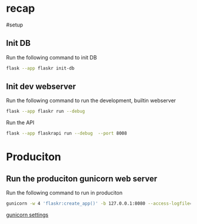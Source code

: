 # recap

#setup
## Init DB
Run the following command to init DB
```bash
flask --app flaskr init-db   
```

## Init dev webserver
Run the following command to run the development, builtin webserver
```bash
flask --app flaskr run --debug  
```

Run the API
```bash
flask --app flaskrapi run --debug  --port 8008
```

# Produciton
## Run the produciton gunicorn web server
Run the following command to run in produciton
```bash
gunicorn -w 4 'flaskr:create_app()' -b 127.0.0.1:8080 --access-logfile=gunicorn.http.log --error-logfile=gunicorn.error.log
```
[gunicorn settings](https://docs.gunicorn.org/en/stable/settings.html)
